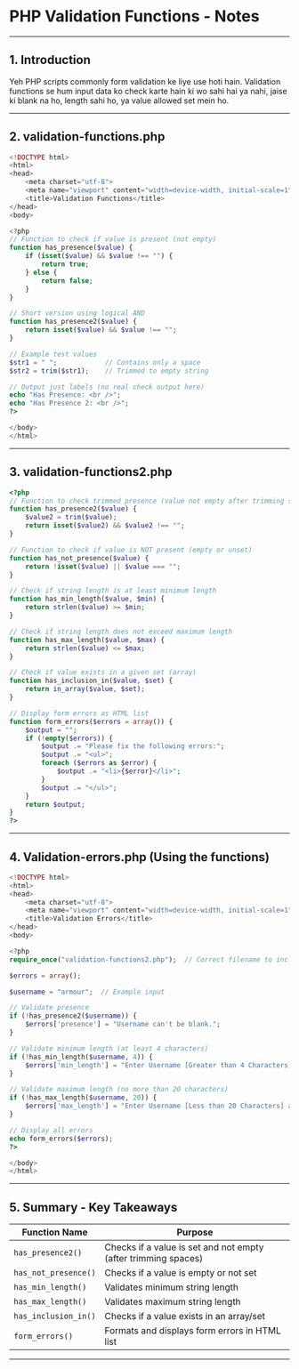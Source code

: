 
# PHP Validation Functions - Notes

---

## 1. Introduction

Yeh PHP scripts commonly form validation ke liye use hoti hain. Validation functions se hum input data ko check karte hain ki wo sahi hai ya nahi, jaise ki blank na ho, length sahi ho, ya value allowed set mein ho.

---

## 2. validation-functions.php

```php
<!DOCTYPE html>
<html>
<head>
    <meta charset="utf-8">
    <meta name="viewport" content="width=device-width, initial-scale=1">
    <title>Validation Functions</title>
</head>
<body>

<?php
// Function to check if value is present (not empty)
function has_presence($value) {
    if (isset($value) && $value !== "") {
        return true;
    } else {
        return false;
    }
}

// Short version using logical AND
function has_presence2($value) {
    return isset($value) && $value !== "";
}

// Example test values
$str1 = " ";            // Contains only a space
$str2 = trim($str1);    // Trimmed to empty string

// Output just labels (no real check output here)
echo "Has Presence: <br />";
echo "Has Presence 2: <br />";
?>

</body>
</html>
```

---

## 3. validation-functions2.php

```php
<?php
// Function to check trimmed presence (value not empty after trimming spaces)
function has_presence2($value) {
    $value2 = trim($value);
    return isset($value2) && $value2 !== "";
}

// Function to check if value is NOT present (empty or unset)
function has_not_presence($value) {
    return !isset($value) || $value === "";
}

// Check if string length is at least minimum length
function has_min_length($value, $min) {
    return strlen($value) >= $min;
}

// Check if string length does not exceed maximum length
function has_max_length($value, $max) {
    return strlen($value) <= $max;
}

// Check if value exists in a given set (array)
function has_inclusion_in($value, $set) {
    return in_array($value, $set);
}

// Display form errors as HTML list
function form_errors($errors = array()) {
    $output = "";
    if (!empty($errors)) {
        $output .= "Please fix the following errors:";
        $output .= "<ul>";
        foreach ($errors as $error) {
            $output .= "<li>{$error}</li>";
        }
        $output .= "</ul>";
    }
    return $output;
}
?>
```

---

## 4. Validation-errors.php (Using the functions)

```php
<!DOCTYPE html>
<html>
<head>
    <meta charset="utf-8">
    <meta name="viewport" content="width=device-width, initial-scale=1">
    <title>Validation Errors</title>
</head>
<body>

<?php
require_once("validation-functions2.php");  // Correct filename to include

$errors = array();

$username = "armour";  // Example input

// Validate presence
if (!has_presence2($username)) {
    $errors['presence'] = "Username can't be blank.";
}

// Validate minimum length (at least 4 characters)
if (!has_min_length($username, 4)) {
    $errors['min_length'] = "Enter Username [Greater than 4 Characters] and Submit.";
}

// Validate maximum length (no more than 20 characters)
if (!has_max_length($username, 20)) {
    $errors['max_length'] = "Enter Username [Less than 20 Characters] and Submit.";
}

// Display all errors
echo form_errors($errors);
?>

</body>
</html>
```

---

## 5. Summary - Key Takeaways

| Function Name        | Purpose                                                        |
| -------------------- | -------------------------------------------------------------- |
| `has_presence2()`    | Checks if a value is set and not empty (after trimming spaces) |
| `has_not_presence()` | Checks if a value is empty or not set                          |
| `has_min_length()`   | Validates minimum string length                                |
| `has_max_length()`   | Validates maximum string length                                |
| `has_inclusion_in()` | Checks if a value exists in an array/set                       |
| `form_errors()`      | Formats and displays form errors in HTML list                  |

---

